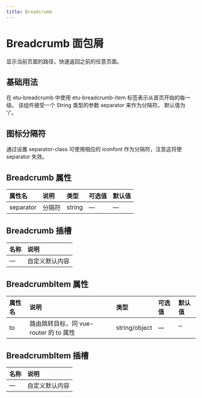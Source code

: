 ```yaml
---
title: Breadcrumb
---
```


# Breadcrumb 面包屑

显示当前页面的路径，快速返回之前的任意页面。

## 基础用法

在 etu-breadcrumb 中使用 etu-breadcrumb-item 标签表示从首页开始的每一级。 该组件接受一个 String 类型的参数 separator 来作为分隔符。 默认值为 '/'。

<preview path="../examples/breadcrumb/basic.vue" title="" description=""></preview>

## 图标分隔符

通过设置 separator-class 可使用相应的 iconfont 作为分隔符，注意这将使 separator 失效。

<preview path="../examples/breadcrumb/separator.vue" title="" description=""></preview>

## Breadcrumb 属性

| 属性名    | 说明   | 类型   | 可选值 | 默认值 |
| :-------- | :----- | :----- | :----- | :----- |
| separator | 分隔符 | string | —      | —      |

## Breadcrumb 插槽

| 名称 | 说明           |
| :--- | :------------- |
| —    | 自定义默认内容 |

## BreadcrumbItem 属性

| 属性名 | 说明                                   | 类型          | 可选值 | 默认值 |
| :----- | :------------------------------------- | :------------ | :----- | :----- |
| to     | 路由跳转目标，同 vue-router 的 to 属性 | string/object | —      | ''     |

## BreadcrumbItem 插槽

| 名称 | 说明           |
| :--- | :------------- |
| —    | 自定义默认内容 |
